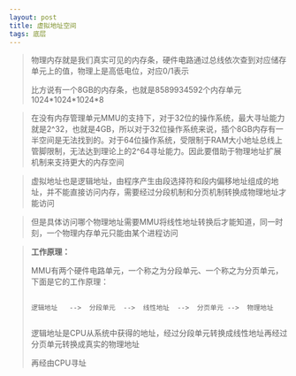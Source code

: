 ```yaml
---
layout: post
title: 虚拟地址空间
tags: 底层
---
```


>物理内存就是我们真实可见的内存条，硬件电路通过总线依次查到对应储存单元上的值，物理上是高低电位，对应0/1表示
>
>比方说有一个8GB的内存条，也就是8589934592个内存单元1024*1024\*1024\*8

> 在没有内存管理单元MMU的支持下，对于32位的操作系统，最大寻址能力就是2^32，也就是4GB，所以对于32位操作系统来说，插个8GB内存有一半空间是无法找到的。对于64位操作系统，受限制于RAM大小地址总线上管脚限制，无法达到理论上的2^64寻址能力。因此要借助于物理地址扩展机制来支持更大的内存空间

> 虚拟地址也是逻辑地址，由程序产生由段选择符和段内偏移地址组成的地址，并不能直接访问内存，需要经过分段机制和分页机制转换成物理地址才能访问

> 但是具体访问哪个物理地址需要MMU将线性地址转换后才能知道，同一时刻，一个物理内存单元只能由某个进程访问

> **工作原理：**
>
> MMU有两个硬件电路单元，一个称之为分段单元、一个称之为分页单元，下面是它的工作原理：
>
> ```text
>                                       
> 逻辑地址   -->  分段单元  -->  线性地址  -->  分页单元 -->  物理地址
>                                       
> ```
>
> 逻辑地址是CPU从系统中获得的地址，经过分段单元转换成线性地址再经过分页单元转换成真实的物理地址
>
> 再经由CPU寻址

